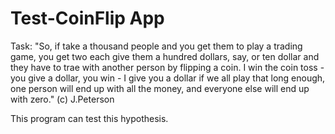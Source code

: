 # Test-CoinFlip App

Task: "So, if take a thousand people and you get them to play a trading game, you get two each give them a hundred dollars, say, or ten dollar and they have to trae with another person by flipping a coin. I win the coin toss - you give a dollar, you win - I give you a dollar if we all play that long enough, one person will end up with all the money, and everyone else will end up with zero." (c) J.Peterson

This program can test this hypothesis.
